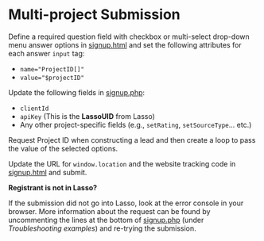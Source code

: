 <h1>Multi-project Submission</h1>

<p>Define a required question field with checkbox or multi-select drop-down menu answer options in <a href="https://github.com/eci-lasso/multi-project-form/blob/master/signup.html">signup.html</a> and set the following attributes for each answer <code>input</code> tag:
<ul>
<li><code>name="ProjectID[]"</code></li>
<li><code>value="$projectID"</code></li>
</ul>


<p>Update the following fields in <a href="https://github.com/eci-lasso/multi-project-form/blob/master/signup.php" target="_blank">signup.php</a>:</p>
<ul>
<li><code>clientId</code></li>
<li><code>apiKey</code> (This is the <b>LassoUID</b> from Lasso)</li>
<li>Any other project-specific fields (e.g., <code>setRating</code>, <code>setSourceType</code>... etc.)</li>
</ul>

<p>Request Project ID when constructing a lead and then create a loop to pass the value of the selected options.</p>

<p> Update the URL for <code>window.location</code> and the website tracking code in <a href="https://github.com/eci-lasso/multi-project-form/blob/master/signup.html" target="_blank">signup.html</a> and submit.</p>

<p><b>Registrant is not in Lasso?</b></p>
<p>If the submission did not go into Lasso, look at the error console in your browser. More information about the request can be found by uncommenting the lines at the bottom of <a href="https://github.com/eci-lasso/multi-project-form/blob/master/signup.php" target="_blank">signup.php</a> (under <i>Troubleshooting examples</i>) and re-trying the submission.</p>
